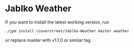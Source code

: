 # Jablko Weather

If you want to install the latest working version, run

`./jpm install ccoverstreet/Jablko-Weather master weather`

or replace master with v1.1.0 or similar tag
